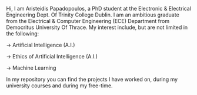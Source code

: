Hi, I am Aristeidis Papadopoulos, a PhD student at the Electronic & Electrical Engineering Dept. Of Trinity College Dublin. I am an ambitious graduate from the Electrical & Computer Engineering (ECE) Department from Democritus University Of Thrace. My interest include,
but are not limited in the following:

-> Artificial Intelligence (A.I.)

-> Ethics of Artificial Intelligence (A.I.)

-> Machine Learning


In my repository you can find the projects I have worked on, during my university courses and during my free-time.
